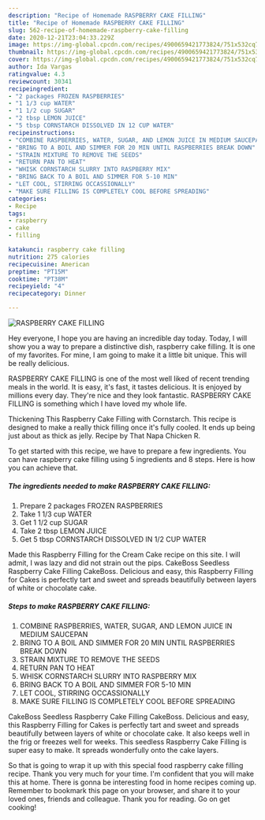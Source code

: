 ```yaml
---
description: "Recipe of Homemade RASPBERRY CAKE FILLING"
title: "Recipe of Homemade RASPBERRY CAKE FILLING"
slug: 562-recipe-of-homemade-raspberry-cake-filling
date: 2020-12-21T23:04:33.229Z
image: https://img-global.cpcdn.com/recipes/4900659421773824/751x532cq70/raspberry-cake-filling-recipe-main-photo.jpg
thumbnail: https://img-global.cpcdn.com/recipes/4900659421773824/751x532cq70/raspberry-cake-filling-recipe-main-photo.jpg
cover: https://img-global.cpcdn.com/recipes/4900659421773824/751x532cq70/raspberry-cake-filling-recipe-main-photo.jpg
author: Ida Vargas
ratingvalue: 4.3
reviewcount: 30341
recipeingredient:
- "2 packages FROZEN RASPBERRIES"
- "1 1/3 cup WATER"
- "1 1/2 cup SUGAR"
- "2 tbsp LEMON JUICE"
- "5 tbsp CORNSTARCH DISSOLVED IN 12 CUP WATER"
recipeinstructions:
- "COMBINE RASPBERRIES, WATER, SUGAR, AND LEMON JUICE IN MEDIUM SAUCEPAN"
- "BRING TO A BOIL AND SIMMER FOR 20 MIN UNTIL RASPBERRIES BREAK DOWN"
- "STRAIN MIXTURE TO REMOVE THE SEEDS"
- "RETURN PAN TO HEAT"
- "WHISK CORNSTARCH SLURRY INTO RASPBERRY MIX"
- "BRING BACK TO A BOIL AND SIMMER FOR 5-10 MIN"
- "LET COOL, STIRRING OCCASSIONALLY"
- "MAKE SURE FILLING IS COMPLETELY COOL BEFORE SPREADING"
categories:
- Recipe
tags:
- raspberry
- cake
- filling

katakunci: raspberry cake filling 
nutrition: 275 calories
recipecuisine: American
preptime: "PT15M"
cooktime: "PT38M"
recipeyield: "4"
recipecategory: Dinner

---
```



![RASPBERRY CAKE FILLING](https://img-global.cpcdn.com/recipes/4900659421773824/751x532cq70/raspberry-cake-filling-recipe-main-photo.jpg)

Hey everyone, I hope you are having an incredible day today. Today, I will show you a way to prepare a distinctive dish, raspberry cake filling. It is one of my favorites. For mine, I am going to make it a little bit unique. This will be really delicious.

RASPBERRY CAKE FILLING is one of the most well liked of recent trending meals in the world. It is easy, it's fast, it tastes delicious. It is enjoyed by millions every day. They're nice and they look fantastic. RASPBERRY CAKE FILLING is something which I have loved my whole life.

Thickening This Raspberry Cake Filling with Cornstarch. This recipe is designed to make a really thick filling once it&#39;s fully cooled. It ends up being just about as thick as jelly. Recipe by That Napa Chicken R.


To get started with this recipe, we have to prepare a few ingredients. You can have raspberry cake filling using 5 ingredients and 8 steps. Here is how you can achieve that.

<!--inarticleads1-->

##### The ingredients needed to make RASPBERRY CAKE FILLING:

1. Prepare 2 packages FROZEN RASPBERRIES
1. Take 1 1/3 cup WATER
1. Get 1 1/2 cup SUGAR
1. Take 2 tbsp LEMON JUICE
1. Get 5 tbsp CORNSTARCH DISSOLVED IN 1/2 CUP WATER


Made this Raspberry Filling for the Cream Cake recipe on this site. I will admit, I was lazy and did not strain out the pips. CakeBoss Seedless Raspberry Cake Filling CakeBoss. Delicious and easy, this Raspberry Filling for Cakes is perfectly tart and sweet and spreads beautifully between layers of white or chocolate cake. 

<!--inarticleads2-->

##### Steps to make RASPBERRY CAKE FILLING:

1. COMBINE RASPBERRIES, WATER, SUGAR, AND LEMON JUICE IN MEDIUM SAUCEPAN
1. BRING TO A BOIL AND SIMMER FOR 20 MIN UNTIL RASPBERRIES BREAK DOWN
1. STRAIN MIXTURE TO REMOVE THE SEEDS
1. RETURN PAN TO HEAT
1. WHISK CORNSTARCH SLURRY INTO RASPBERRY MIX
1. BRING BACK TO A BOIL AND SIMMER FOR 5-10 MIN
1. LET COOL, STIRRING OCCASSIONALLY
1. MAKE SURE FILLING IS COMPLETELY COOL BEFORE SPREADING


CakeBoss Seedless Raspberry Cake Filling CakeBoss. Delicious and easy, this Raspberry Filling for Cakes is perfectly tart and sweet and spreads beautifully between layers of white or chocolate cake. It also keeps well in the frig or freezes well for weeks. This seedless Raspberry Cake Filling is super easy to make. It spreads wonderfully onto the cake layers. 

So that is going to wrap it up with this special food raspberry cake filling recipe. Thank you very much for your time. I'm confident that you will make this at home. There is gonna be interesting food in home recipes coming up. Remember to bookmark this page on your browser, and share it to your loved ones, friends and colleague. Thank you for reading. Go on get cooking!
